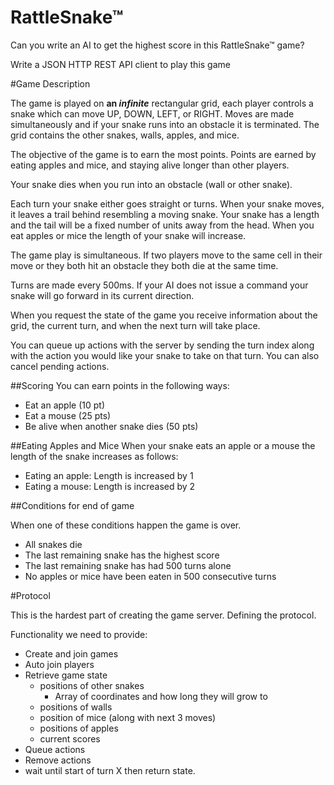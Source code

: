 # RattleSnake™

Can you write an AI to get the highest score in this RattleSnake™ game?


Write a JSON HTTP REST API client to play this game

#Game Description

The game is played on **an _infinite_** rectangular grid, each player controls a snake which can move UP, DOWN, LEFT, or RIGHT. Moves are made simultaneously and if your snake runs into an obstacle it is terminated. The grid contains the other snakes, walls, apples, and mice.

The objective of the game is to earn the most points. Points are earned by eating apples and mice, and staying alive longer than other players.

Your snake dies when you run into an obstacle (wall or other snake).

Each turn your snake either goes straight or turns. When your snake moves, it leaves a trail behind resembling a moving snake. Your snake has a length and the tail will be a fixed number of units away from the head. When you eat apples or mice the length of your snake will increase.

The game play is simultaneous. If two players move to the same cell in their move or they both hit an obstacle they both die at the same time.

Turns are made every 500ms. If your AI does not issue a command your snake will go forward in its current direction.

When you request the state of the game you receive information about the  grid, the current turn, and when the next turn will take place.

You can queue up actions with the server by sending the turn index along with the action you would like your snake to take on that turn. You can also cancel pending actions.


##Scoring
You can earn points in the following ways:

* Eat an apple (10 pt)
* Eat a mouse (25 pts)
* Be alive when another snake dies (50 pts)


##Eating Apples and Mice
When your snake eats an apple or a mouse the length of the snake increases as follows:

* Eating an apple: Length is increased by 1
* Eating a mouse: Length is increased by 2

##Conditions for end of game

When one of these conditions happen the game is over.

* All snakes die
* The last remaining snake has the highest score
* The last remaining snake has had 500 turns alone
* No apples or mice have been eaten in 500 consecutive turns


#Protocol

This is the hardest part of creating the game server. Defining the protocol.

Functionality we need to provide:

* Create and join games
* Auto join players
* Retrieve game state
	* positions of other snakes
    	* Array of coordinates and how long they will grow to
    * positions of walls
    * position of mice (along with next 3 moves)
    * positions of apples
    * current scores
* Queue actions
* Remove actions
* wait until start of turn X then return state.